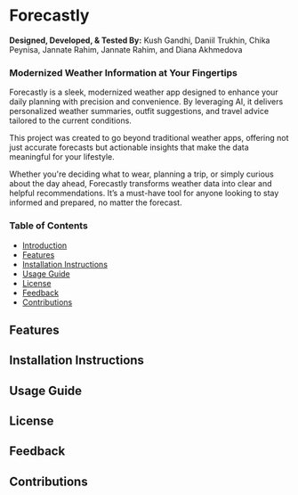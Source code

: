 # Forecastly

**Designed, Developed, & Tested By:**
Kush Gandhi, Daniil Trukhin, Chika Peynisa, Jannate Rahim, Jannate Rahim, and Diana Akhmedova

### Modernized Weather Information at Your Fingertips
Forecastly is a sleek, modernized weather app designed to enhance your daily planning with precision and convenience. By leveraging AI, it delivers personalized weather summaries, outfit suggestions, and travel advice tailored to the current conditions.

This project was created to go beyond traditional weather apps, offering not just accurate forecasts but actionable insights that make the data meaningful for your lifestyle.

Whether you're deciding what to wear, planning a trip, or simply curious about the day ahead, Forecastly transforms weather data into clear and helpful recommendations. It’s a must-have tool for anyone looking to stay informed and prepared, no matter the forecast.

### Table of Contents
* [Introduction](#forecastly)
* [Features](#features)
* [Installation Instructions](#installation-instructions)
* [Usage Guide](#usage-guide)
* [License](#license)
* [Feedback](#feedback)
* [Contributions](#contributions)

## Features
## Installation Instructions
## Usage Guide
## License
## Feedback
## Contributions



